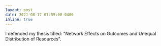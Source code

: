 ```yaml
---
layout: post
date: 2021-08-17 07:59:00-0400
inline: true
---
```


I defended my thesis titled: "Network Effects on Outcomes and Unequal Distribution of
Resources".
